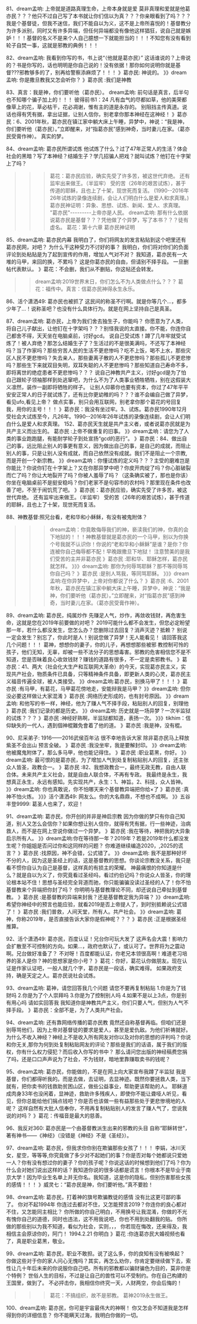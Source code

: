 81、dream孟响:     上帝就是道路真理生命，上帝本身就是爱
莫非真理和爱就是他葛亦民？？？他只不过自己写了本书就让你们信以为真？？？你亲眼看到了吗？？？我是个基督徒，但我不迷信，我们不能自以为义，这不是上帝所喜悦的！基督教分为许多派别，同时又有许多异端，但任何异端都没有像他这样猖狂，说自己就是嫉妒！！！基督的名义不是来个人自己臆想一下就能担当的！！！不知您有没有看到轮子自焚一事，这就是邪教的典例！！！

82、dream孟响:     我看到你写的书，书上说“（他就是葛亦民）”
这话谁说的？上帝说的？书是你写的，话也明明是你自己说的！没有依据！那你如何说明你就是基督???邪教够多的了，别再给警察添麻烦了！！！
》葛亦民: 神说的。
》》dream孟响: 你是撒旦教我又怎会听你？
》葛亦民 :我们是神教

83、真言：我是神，你们要听他（葛亦民）。
dream孟响:  前句话是真言，后半句也不知哪个骗子加上的！！！
彼得前书1：24 凡有血气的尽都如草，他的美荣都像草上的花，草必枯干，花必凋谢，惟有主的道是永存的。
别阻挡主传真道。说话也得有凭有据，拿出证据，让别人信你，别老拿你那本神经在这神经！
》葛亦民：6、2001年秋，葛亦民在镇江家中躺大床上午睡，异梦中，神说：“我是神，你们要听他（葛亦民）。”立即醒来，对“指葛亦民”感到神奇，当时妻儿在家。（葛亦民受膏作神）。
真实的梦。

84、dream孟响:    葛亦民所谓试炼
他试炼了什么？过了47年正常人的生活？体会社会的黑暗？写了本神经？结婚生子？学几招骗人把戏？就叫试炼？他钉在十字架上了吗？
>>>葛花：葛亦民应验，确实先受了许多苦，被这世代弃绝。
还有监牢出来做王。（半监牢）
受的苦（26年的艰苦试炼），甚于传道的耶稣，且也上了十架，现世死而复活。
(1990--2016年26年试炼的录像连续剧，会让人们明白什么是爱人和求真理。)
葛亦民神证明：异象、思想、试炼、新闻、爱人、求真理。
"葛亦民"---------上帝亦是人民。
>>dream孟响: 那有什么依据说葛亦民是基督？？？凭他做了个异梦，写了本书？？？徒有虚名。
>>>葛花：第十六章 葛亦民神证明

85、dream孟响:    葛亦民内幕
我明白了，你们将网友的发言粘贴到这个吧里还有葛亦民网，对吧？
为什么干这种受力不讨好的事？
我明白，你们将对你们的负面评论到处粘贴是为了起到宣传的作用，增加人气对不对？
我知道，葛亦民有一大堆的马甲，来回的换，不累吗？
这是你葛亦民的自由，但请别不择手段。
一旦删帖代表默认。
》葛花：不会删，我们从不删贴，你这帖还会转发。
>>dream孟响:2019世界末日，你们怎么不为人类做点什么？？？
>葛花：福传中。真言：信葛亦民神得永生永乐。

86、活个潇洒49:     葛亦民也被抓了
这民间的称圣不行啊。就是你等几个…，都多少年了…！说称圣吧？也没有什么具体行为。就是在网上坚持自己是真圣。

87、dream孟响:     葛亦民，上帝为我们舍去独生子，你能吗？
你愿意为了人类，将自己儿子献出，让他钉在十字架吗？？？别怪我说的太直接。你不能，你连你自己都舍不得，天天坐在电脑桌前，讨好gcd。
说自己受试炼！蹲了几年牢就受试炼了！被人弃绝？那怎么结婚生子了？生活过的不是很美满吗，不还写了本神经吗？当了作家吗？那些穷苦人民的生活不更悲惨吗？吃不上饭，喝不上水，那些灾区人民不更悲惨吗？失去亲人，那些妻离子散的人不更悲惨吗？那些孤儿不更悲惨吗？那些生下来就双目失明，双耳失聪的人不更悲惨吗？那些知道自己寿命不多，即将离世的绝症患者不更悲惨吗？？？
说自己神教共产主义，讨好gcd是为了怕自己跟轮子领袖那样到处逃窜吧，为什么不为了人类事业牺牲牺牲，别在这假装大义凛然，装作一副即将牺牲的样子。
让别人仰慕你也要有资本，你过了47年平平安安正常人的日子就试炼了，还有比你更幼稚的吗？？？谁不会编自己做了异梦，看见ufo,看见上帝？
做点实事，别只会用互联网，别老拿你那个葛花的号回复我，用你的主号！！！
》葛亦民：我没有坐过牢。3、试炼。葛亦民1990年12月受社会大试炼至今，凡26年。1990--2016年26年试炼的录像连续剧，会让人们明白什么是爱人和求真理。
152、葛亦民天生就是共产主义者，或者说葛亦民就是为共产主义而出生的。
葛亦民 :上帝不做重复的旧事。
》》dream孟响：请您为了人类的事业跑跑腿，有能耐学轮子到处宣扬“gcd的恶行”。
》葛亦民：84、做出自己的事，远比阻止别人的事更有意义，因为做出自己的事，是自己的成就，而阻止别人的事，只是让别人没有成就，而自己依然没有成就。我们不是阻止一个宗教,而是开创一个新宗教。
》》dream孟响：你懂试炼的定义吗？？？主受的磨难岂是你能比？你说你钉在十字架上？又在你那异梦中吧？你皮开肉绽了吗？你心脏破裂而亡了吗？你让大地裂开了吗？你被人羞辱了吗？（这条确实被了，那也是你该）
你坐在电脑桌前不是挺安稳吗？你们老家不是句容市的农村吗？那里现在条件也改善了吧，不至于闹饥荒了吧。
》葛亦民：葛亦民应验，确实先受了许多苦，被这世代弃绝。
还有监牢出来做王。（半监牢）
受的苦（26年的艰苦试炼），甚于传道的耶稣，且也上了十架，现世死而复活。

88、神教基督:照兄台看，老和华和小稣稣，有没有被鬼附体？
>>>dream孟响：你竟敢侮辱我们的神，亵渎我们的神，你真的会下地狱的！！！神教基督就是葛亦民的一个马甲，别以为你换个号我就不认识你！你说的“老和华和小稣稣”是谁？是你？你连被你自己侮辱都不配！早晚跟撒旦下地狱！
注意赞美的是我们受苦的主并非葛亦民
》葛亦民 :耶和华、耶稣怎样，葛亦民就怎样。
》》》dream孟响: 那你为何辱骂耶稣？那不等同辱骂你自己吗？
》葛亦民 :是别人骂我，等同骂耶稣。
》》》dream孟响:在你异梦中，上帝对你都说了什么？
》葛亦民 :6、2001年秋，葛亦民在镇江家中躺大床上午睡，异梦中，神说：“我是神，你们要听他（葛亦民）。”立即醒来，对“指葛亦民”感到神奇，当时妻儿在家。（葛亦民受膏作神）。

89、dream孟响:    葛亦民，纯属炒作
先赚足人气，炒作，再敛收钱财，再危害生命，这就是您在2019年前要做的对吧？
2019可能什么都不会发生，但您必定盼望那一年，若什么都没发生，您怎么办？您删除过去回复？消声灭迹？抵赖？
别说一定会发生？别忘了，你此时是人！别说您做了异梦！无人能看见！
请回答我这几个问题！！！
葛神，想想你的妻子，你的儿子，再想想那些被邪 教控制可怜的孩子，他们无知，无辜，却被一些不法分子的思想毒害。邪教的危害相信您不是不知道，您是否昧着良心收敛钱财？赚钱的道路有很多，不一定是卖邪教书。
》葛亦民：41、两大（社会化大生产和互联网大革命）的今天，实现葛亦民主义，实现共产社会，物质条件已具备，只等精神条件具备，即更新人类的心灵，葛亦民主义福音传遍全球，被人类接受。
》》dream孟响:葛亦民，别换马甲了！！！
》葛亦民 :有马甲，有葛花，马甲葛花傍地走，安能辩我是马甲？
》》dream孟响: 但你没必要这样做让大家混淆
》葛亦民 :网络历史形成的，也有封号原因。
》》dream孟响: 和他写的书一样，神经，他为了赚人气不择手段，粘贴别人的回复，别理他
》葛亦民 :我们记录的都是历史。
》》dream孟响: 历史就是一场异梦？一次半监狱的试炼？？？
》葛亦民 :神经好熟啊，半监狱都知道，表扬一次。
》》》tikhim：信仰缺失的一代人，遇到個神棍難免會着了他的道。
》葛亦民 :我是神，没有棍。

90、尼采弟子:     1916——2016武侯百年沾 
很不幸地告诉大家 除非葛亦民马上释放 紫圣不会出山 预言全破。
》葛亦民 :我没坐牢，我是要解封印。
》》dream孟响: 他被魔鬼附体了，那么多马甲，他也能记得住。
》葛亦民 :职业葛黑，你好。
》》dream孟响: 最可恨的是葛亦民，为了增加人气到处复制粘贴别人的回复，还主张众人皆圣，政教合一。
》葛亦民 :82、我想政教合一，最终无政无教，自由人联合体。未来共产主义社会，就是自由人联合体，不再有专政。
我最终是永生，我想真正永生，永远有感知。先实现共产，永生：1、神旨。2、科技，众人皆神。
》》dream孟响: 你也真敢说，你不怕哪天来个基督教异端把你给×了
》葛亦民 :真神不怕火炼。
》》》活个潇洒49: 网友么。你的大名鼎鼎，不想也不成啊。
》》五谷丰登9999: 葛圣人也来了，欢迎！

91、dream孟响:     葛亦民，你开创的并非是神启宗教
因为你做的梦只有你自己知道，别人又怎么会信你？如果你想让别人信你，就得有凭有据，行一些神迹，治病救人，而不是在网上空说你做过一个异梦。
》葛亦民 :我在等待，神把我的大异象启示所有人。
》》dream孟响:你在等待那一年？2019年？若是2019年什么都没发生呢？你姐姐是否问过你和这同样的问题？
你难道继续编造2020，,2025的谎言？
》葛亦民 :找原因，神不会错，公式错了。
》》dream孟响: 我不是那种好坏不分的人，因为这是圣经上的话，这是基督教的思想。你谈论宗教没关系，我只是看不惯你自认为自己是基督，这样真的有损主的荣耀。
神最痛恨的你知道是什么？就是自以为义了，你究竟看过圣经吗，看过约伯记吗？你说众人皆圣，你的理论根本站不住！思想与圣经完全背道而驰，你只能骗骗没读过圣经的人了！你不怕基督教来个异端把你封了吗？
你明明与基督教理论不同，却还说自己牵扯到基督教。
》葛亦民 :是基督教的异端来封我？还是基督教定我为异端？
》》dream孟响: 希望你神经中的预言也能应验，就看2019是否上帝提人了，到时别抵赖说公式错了！
》葛亦民 :我们普救，人间天堂，所有人。共产社会。
》》dream孟响: 葛神，你称2019年，是否直接告诉大家你是假神呢？？？
》葛亦民 :正是根据圣经推算。

92、活个潇洒49:    葛亦民，百度认证！兄台你可玩大发了
这声名会大震！影响力会扩散至不可控制的方向。如果…，政府也默认了，或认可了。世界将为之震动啊。兄台做好准备了？
不对呀！百度都能认证，你老兄本领很高啊！难道老习培养的圣人是你？神的思想家是你小号？
》葛花：你好，葛花认你做朋友。现在认证是作家认证吧，一般人就几个字，葛亦民是一段话，确实难得。
如果政府支持，确是天定之人。葛亦民说社会试炼。

93、dream孟响:    葛神，请您回答我几个问题
请您不要再复制粘贴
1.你是为了钱财吗
2.你是为了个人崇拜吗
3.你是为了控制别人吗
4.如果不是以上3点，你是别有用心吗
请如实回答我
我知道你是神教共产主义，你们只要人气，但别为人气不择手段。
》葛亦民：全部不是，为了人类共产社会。

94、dream孟响:    还有靠网络传播的葛亦民教
竟然还自称基督再临。但咱们还是别辱骂他们，因为上帝对基督徒的要求是爱人，甚至是爱仇敌。为他们祈祷就好。
为什么不收入神经？神经上不是收入所有网友对你以及对你的思想的评判吗？你说和你无关,那你为何到处复制粘贴网友的评论？那些是我们的话语，属于我们的版权，你有什么权力侵犯？而后收入你写的书中？
那么请问您出版的神经稿费您捐了吗，还是口口声声说为了社会，不为钱财，暗地里靠赚取卖书的钱呢？

95、dream孟响:    葛亦民，你能做的，不是在网上向大家宣布我蹲了半监狱
我是基督，你们都得听我的。而是去做，去证明，去显神迹。既然你要拯救人类，当下就有，把你卖书的钱救助贫困山区，做些公益事业，帮助更该帮助的人。
耶稣道成肉身33年也没闲着，显神迹，救助许多残疾人，即使你不能让聋哑人听见，看见，但你总能给他们捐点钱吧？你是否也该做一些有益那些处于更悲惨境地的人呢？
这样自然有大批人信奉你，不用再复制粘贴别人的发言了赚人气了，您说我说的对吗？
》葛花：传福音是最大的慈善。

96、我反对360:     葛亦民是一个由基督教派生出来的邪教的头目
自称“耶稣转世”，著有神书――《神经》（没错是《神经》不是《圣经》）。

97、dream孟响:    葛亦民，但我求你你别在欺骗那些女孩了！！！
李娟，冰川天女，星空，等等等,你究竟做了多少对不起她们的事？你是否对每个她都说只爱她一人？你有没有想过你的妻子？你的孩子呢？你说这话的时候想到他们了吗？你为什么会对她们说出这样的话？我知道你说的很多话都是谎言！你根本不是毕业于南京大学！因为毕业生名单上并无你名。我知道，这是你的隐私，但别伤害那些女孩的感情！！！
》威灵七：“葛亦民是神，你们要听他。”真不要脸！

98、dream孟响:    葛亦民，打着神的旗号欺骗教徒的感情
没有比这更可鄙的事了。
你对不起1994年
你连过去都对不住，又怎能预言2019？你连你的良心都对不住，又怎能同主相比？
你所做的你自己明白，不用换号让我混淆，你做的不光有愧你自己的道德，同时也违法，这不用我说吧，你也不用到处翻我的贴。
你所做的那些别以为我不知道，看似为社会，实则，，，
你若现在悔改，还来得及，我相信主会原谅你的，阿门！
1994.2.21 你明白
》葛花 :你连葛亦民大婚视频也看了，真是职业葛黑，敬业。

99、dream孟响:    葛亦民，职业不敢担。说了这么多，你的良知有没有被唤起？
你做这些对于你的家人问心无愧吗？其实，再怎么劝你，你肯定要继续做下去，索性让几十年后未来的你说服你自己吧。所有的邪教都以骗财骗色为目的，莫非你是个特例？
世俗人生的目标，不过是让自己的兽性可以不受制约。你在自己构建的王国里，做到了。
不必抨击你，我相信你终究一天，人财两空，你会后悔的！
>>>葛花：不搞组织，故不是邪教。
葛神2019永生做王。

100、dream孟响:   葛亦民，你可是宇宙最伟大的神啊！
你又怎会不知道我是怎样得到你的详细信息？
你不能瞒天过海，我明白你做的一切。